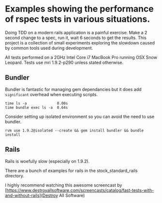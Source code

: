 # Examples showing the performance of rspec tests in various situations.

Doing TDD on a modern rails application is a painful exercise. Make a 2 second change to a spec, run it, wait 6 seconds to get the results. This project is a collection of small experiments exploring the slowdown caused by common tools used during development.

All tests performed on a 2GHz Intel Core i7 MacBook Pro running OSX Snow Leopard. Tests use mri 1.9.2-p290 unless stated otherwise.

## Bundler

Bundler is fantastic for managing gem dependancies but it does add `significant` overhead when executing scripts.

```
time ls -a              0.00s
time bundle exec ls -a  0.64s
```

Consider setting up isolated environment so you can avoid the need to use bundler.

```
rvm use 1.9.2@isolated --create && gem install bundler && bundle install
```

## Rails

Rails is woefully slow (especially on 1.9.2).

There are a bunch of examples for rails in the stock_standard_rails directory.

I highly recommend watching this awesome screencast by [https://www.destroyallsoftware.com/screencasts/catalog/fast-tests-with-and-without-rails](Destroy All Software)
